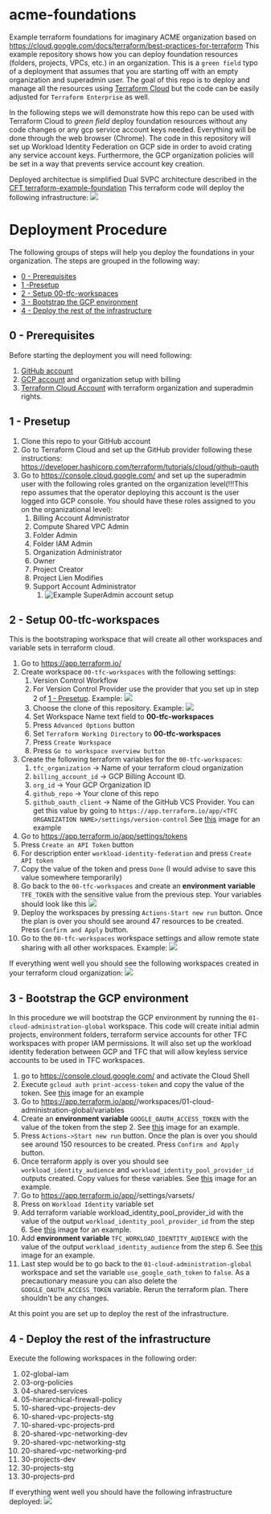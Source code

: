 # acme-foundations
Example terraform foundations for imaginary ACME organization based on https://cloud.google.com/docs/terraform/best-practices-for-terraform
This example repository shows how you can deploy foundation resources (folders, projects, VPCs, etc.) in an organization.
This is a `green field` typo of a deployment that assumes that you are starting off with an empty organization and
superadmin user. The goal of this repo is to deploy and manage all the resources using [Terraform Cloud](https://app.terraform.io/)
but the code can be easily adjusted for `Terraform Enterprise` as well.

In the following steps we will demonstrate how this repo can be used with Terraform Cloud to _green field_ deploy foundation
resources without any code changes or any gcp service account keys needed. Everything will be done through the web browser
(Chrome). The code in this repository will set up Workload Identity Federation on GCP side in order to avoid crating any
service account keys. Furthermore, the GCP organization policies will be set in a way that prevents service account key
creation.

Deployed architectue is simplified Dual SVPC architecture described in the [CFT terraform-example-foundation](https://github.com/terraform-google-modules/terraform-example-foundation)
This terraform code will deploy the following infrastructure:
![](docs/ACME-Foundation.png)

# Deployment Procedure
The following groups of steps will help you deploy the foundations in your organization. The steps are grouped in the
following way:
* [0 - Prerequisites](#0---prerequisites)
* [1 -Presetup](#1---presetup)
* [2 - Setup 00-tfc-workspaces](#2---setup-00-tfc-workspaces)
* [3 - Bootstrap the GCP environment](#3---bootstrap-the-gcp-environment)
* [4 - Deploy the rest of the infrastructure](#4---deploy-the-rest-of-the-infrastructure)

## 0 - Prerequisites
Before starting the deployment you will need following:
1. [GitHub account](https://github.com)
2. [GCP account](https://console.cloud.google.com/) and organization setup with billing
3. [Terraform Cloud Account](https://app.terraform.io) with terraform organization and superadmin rights.

## 1 - Presetup
1. Clone this repo to your GitHub account
2. Go to Terraform Cloud and set up the GitHub provider following these instructions: https://developer.hashicorp.com/terraform/tutorials/cloud/github-oauth
3. Go to https://console.cloud.google.com/ and set up the superadmin user with the following roles granted on the 
   organization level(!!!This repo assumes that the operator deploying this account is the user logged into GCP console.
   You should have these roles assigned to you on the organizational level):
   1. Billing Account Administrator
   2. Compute Shared VPC Admin
   3. Folder Admin
   4. Folder IAM Admin
   5. Organization Administrator
   6. Owner
   7. Project Creator
   8. Project Lien Modifies
   9. Support Account Administrator
      1. ![Example SuperAdmin account setup](docs/Superadmin_Organization_IAM_Roles.png)

## 2 - Setup 00-tfc-workspaces
This is the bootstraping workspace that will create all other workspaces and variable sets in terraform cloud.
1. Go to https://app.terraform.io/
2. Create workspace `00-tfc-workspaces` with the following settings:
   1. Version Control Workflow
   2. For Version Control Provider use the provider that you set up in step 2 of [1 - Presetup](#1---presetup). Example: ![](docs/00-tfc-workspaces-vcs-provider.png)
   3. Choose the clone of this repository. Example: ![](docs/00-tfc-workspaces-github-repo.png)
   4. Set Workspace Name text field to **00-tfc-workspaces**
   5. Press `Advanced Options` button
   6. Set `Terraform Working Directory` to **00-tfc-workspaces**
   7. Press `Create Workspace`
   8. Press `Go to workspace overview button`
3. Create the following terraform variables for the `00-tfc-workspaces`:
   1. `tfc_organization` -> Name of your terraform cloud organization
   2. `billing_account_id` -> GCP Billing Account ID.
   3. `org_id` -> Your GCP Organization ID
   4. `github_repo` -> Your clone of this repo
   5. `github_oauth_client` -> Name of the GitHub VCS Provider. You can get this value by going to 
      `https://app.terraform.io/app/<TFC ORGANIZATION NAME>/settings/version-control` See [this](docs/00-tfc-workspaces-github_oauth_client.png) image for an example
4. Go to https://app.terraform.io/app/settings/tokens
5. Press `Create an API Token` button
6. For description enter `workload-identity-federation` and press `Create API token`
7. Copy the value of the token and press `Done` (I would advise to save this value somewhere temporarily)
8. Go back to the `00-tfc-workspaces` and create an **environment variable** `TFE_TOKEN` with the sensitive value from the
   previous step. Your variables should look like this ![](docs/00-tfc-workspaces-variables.png)
9. Deploy the workspaces by pressing `Actions-Start new run` button. Once the plan is over you should see around 47
   resources to be created. Press `Confirm and Apply` button.
10. Go to the `00-tfc-workspaces` workspace settings and allow remote state sharing with all other workspaces. Example:
    ![](docs/00-tfc-workspaces-remote-state-sharing.png)

If everything went well you should see the following workspaces created in your terraform cloud organization:
![](docs/all-workspaces.png)

## 3 - Bootstrap the GCP environment
In this procedure we will bootstrap the GCP environment by running the `01-cloud-administration-global` workspace. This
code will create initial admin projects, environment folders, terraform service accounts for other TFC workspaces with
proper IAM permissions. It will also set up the workload identity federation between GCP and TFC that will allow keyless
service accounts to be used in TFC workspaces.
1. go to https://console.cloud.google.com/ and activate the Cloud Shell
2. Execute `gcloud auth print-access-token` and copy the value of the token. See [this](docs/01-cloud-administration-global-gcloud-auth.png) image for an example
3. Go to https://app.terraform.io/app/<TFC ORGANIZATION NAME>/workspaces/01-cloud-administration-global/variables
4. Create an **environment variable** `GOOGLE_OAUTH_ACCESS_TOKEN` with the value of the token from the step 2. See [this](docs/01-cloud-administration-google-access-token-variable.png) image for an example.
5. Press `Actions->Start new run` button. Once the plan is over you should see around 150 resources to be created. Press `Confirm and Apply` button.
6. Once terraform apply is over you should see `workload_identity_audience` and `workload_identity_pool_provider_id` outputs created. Copy values for these variables. See [this](docs/01-cloud-administration-global-outputs.png) image for an example.
7. Go to https://app.terraform.io/app/<TFC ORGANIZATION NAME>/settings/varsets/
8. Press on `Workload Identity` variable set
9. Add terraform variable workload_identity_pool_provider_id with the value of the output `workload_identity_pool_provider_id` from the step 6. See [this](docs/workload-identity-variable-set.png) image for an example.
10. Add **environment variable** `TFC_WORKLOAD_IDENTITY_AUDIENCE` with the value of the output `workload_identity_audience`  from the step 6. See [this](docs/workload-identity-variable-set.png) image for an example.
11. Last step would be to go back to the `01-cloud-administration-global` workspace and set the variable `use_google_oath_token` to `false`.
    As a precautionary measure you can also delete the `GOOGLE_OAUTH_ACCESS_TOKEN` variable. Rerun the terraform plan.
    There shouldn't be any changes.

At this point you are set up to deploy the rest of the infrastructure.

## 4 - Deploy the rest of the infrastructure
Execute the following workspaces in the following order:
1. 02-global-iam
2. 03-org-policies
3. 04-shared-services
4. 05-hierarchical-firewall-policy
5. 10-shared-vpc-projects-dev
6. 10-shared-vpc-projects-stg
7. 10-shared-vpc-projects-prd
8. 20-shared-vpc-networking-dev
9. 20-shared-vpc-networking-stg
10. 20-shared-vpc-networking-prd
11. 30-projects-dev
12. 30-projects-stg
13. 30-projects-prd

If everything went well you should have the following infrastructure deployed:
![](docs/projects-folders.png)